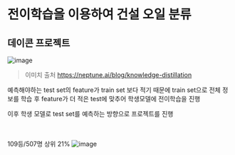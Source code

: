 # 전이학습을 이용하여 건설 오일 분류
## 데이콘 프로젝트


![image](https://user-images.githubusercontent.com/105573554/236839571-23736055-b66d-4a48-95fd-237f1897f9a9.png)
> 이미치 출처 https://neptune.ai/blog/knowledge-distillation

예측해야하는 test set의 feature가 train set 보다 적기 때문에
train set으로 전체 정보를 학습 후 feature가 더 적은 test에 맞추어 학생모델에 전이학습을 진행

이후 학생 모델로 test set를 예측하는 방향으로 프로젝트를 진행
<br>
<br>
<br>

109등/507명 상위 21%
![image](https://github.com/KUcarrot/Oil_Classification_Knowledge_Distillation/assets/111140189/a0b4ec72-ec03-4e1f-866e-a7ab58179725)
